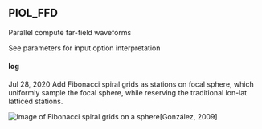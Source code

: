 ## PIOL_FFD
Parallel compute far-field waveforms

See parameters for input option interpretation


#### log
Jul 28, 2020 Add Fibonacci spiral grids as stations on focal sphere, which uniformly sample the focal sphere, while reserving the traditional lon-lat latticed stations.

![Image of Fibonacci spiral grids on a sphere](https://media.arxiv-vanity.com/render-output/3011629/x1.png)[González, 2009]

